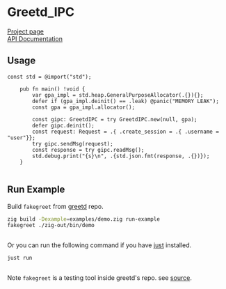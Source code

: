 # Greetd_IPC

[Project page](https://sr.ht/~meow_king/greetd_ipc/)\
[API
Documentation](https://meow_king.srht.site/meow-docs/greetd-ipc/index.html)

## Usage

``` zig
const std = @import("std");

    pub fn main() !void {
        var gpa_impl = std.heap.GeneralPurposeAllocator(.{}){};
        defer if (gpa_impl.deinit() == .leak) @panic("MEMORY LEAK");
        const gpa = gpa_impl.allocator();
    
        const gipc: GreetdIPC = try GreetdIPC.new(null, gpa);
        defer gipc.deinit();
        const request: Request = .{ .create_session = .{ .username = "user"}};
        try gipc.sendMsg(request);
        const response = try gipc.readMsg();
        std.debug.print("{s}\n", .{std.json.fmt(response, .{})});
    }
    
```

## Run Example

Build `fakegreet` from [greetd](https://git.sr.ht/~kennylevinsen/greetd)
repo.

``` bash
zig build -Dexample=examples/demo.zig run-example
fakegreet ./zig-out/bin/demo
    
```

Or you can run the following command if you have
[just](https://github.com/casey/just) installed.

``` bash
just run
    
```

Note `fakegreet` is a testing tool inside greetd's repo. see
[source](https://git.sr.ht/~kennylevinsen/greetd/tree/master/item/fakegreet/src/main.rs).
